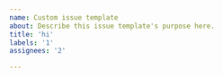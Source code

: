 ```yaml
---
name: Custom issue template
about: Describe this issue template's purpose here.
title: 'hi'
labels: '1'
assignees: '2'

---
```



